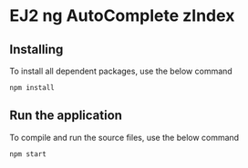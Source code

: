 # EJ2 ng AutoComplete zIndex

## Installing

To install all dependent packages, use the below command

```
npm install
```

## Run the application

To compile and run the source files, use the below command

```
npm start
```